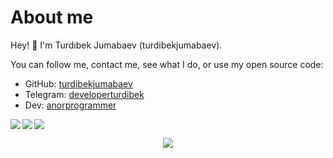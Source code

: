 # About me
Hey! 👋 I'm Turdıbek Jumabaev (turdibekjumabaev).

You can follow me, contact me, see what I do, or use my open source code:

- GitHub: [turdibekjumabaev](https://github.com/turdibekjumabaev)
- Telegram: [developerturdibek](https://t.me/developerturdibek)
- Dev: [anorprogrammer](https://dev.to/turdibekjumabaev)

<a href="https://github.com/turdibekjumabaev">
<p align="left">
<img src="https://github-profile-summary-cards.vercel.app/api/cards/profile-details?username=turdibekjumabaev&theme=github_dark">
<img align="left" src="https://github-profile-summary-cards.vercel.app/api/cards/stats?username=turdibekjumabaev&theme=github_dark">
<img align="left" src="https://github-profile-summary-cards.vercel.app/api/cards/productive-time?username=turdibekjumabaev&theme=github_dark&utcOffset=5"><br>
    </p>
</a> 

<div align="center">
  <img src="https://github-readme-streak-stats.herokuapp.com/?user=turdibekjumabaev&theme=tokyonight_duo&hide_border=true" />
</div>
